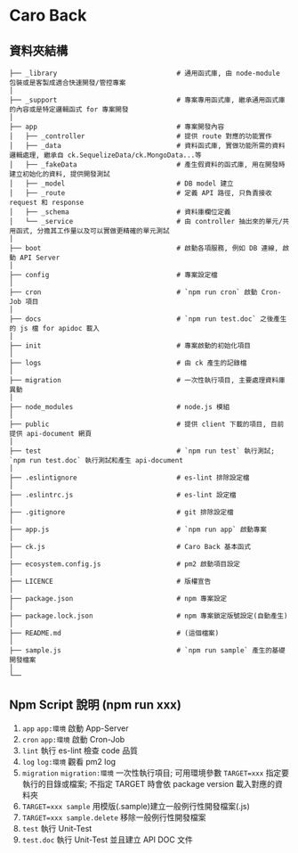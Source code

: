 # Caro Back

## 資料夾結構
```
├── _library                              # 通用函式庫, 由 node-module 包裝或是客製成適合快速開發/管控專案
│
├── _support                              # 專案專用函式庫, 繼承通用函式庫的內容或是特定邏輯函式 for 專案開發
│
├── app                                   # 專案開發內容
│   ├── _controller                       # 提供 route 對應的功能實作
│   ├── _data                             # 資料函式庫, 實做功能所需的資料邏輯處理, 繼承自 ck.SequelizeData/ck.MongoData...等
│   ├── _fakeData                         # 產生假資料的函式庫, 用在開發時建立初始化的資料, 提供開發測試
│   ├── _model                            # DB model 建立
│   ├── _route                            # 定義 API 路徑, 只負責接收 request 和 response
│   ├── _schema                           # 資料庫欄位定義
│   └── _service                          # 由 controller 抽出來的單元/共用函式, 分擔其工作量以及可以實做更精確的單元測試
│
├── boot                                  # 啟動各項服務, 例如 DB 連線, 啟動 API Server
│
├── config                                # 專案設定檔
│
├── cron                                  # `npm run cron` 啟動 Cron-Job 項目
│
├── docs                                  # `npm run test.doc` 之後產生的 js 檔 for apidoc 載入
│
├── init                                  # 專案啟動的初始化項目
│
├── logs                                  # 由 ck 產生的記錄檔
│
├── migration                             # 一次性執行項目, 主要處理資料庫異動
│
├── node_modules                          # node.js 模組
│
├── public                                # 提供 client 下載的項目, 目前提供 api-document 網頁
│
├── test                                  # `npm run test` 執行測試; `npm run test.doc` 執行測試和產生 api-document
│
├── .eslintignore                         # es-lint 排除設定檔
│
├── .eslintrc.js                          # es-lint 設定檔
│
├── .gitignore                            # git 排除設定檔
│
├── app.js                                # `npm run app` 啟動專案
│
├── ck.js                                 # Caro Back 基本函式
│
├── ecosystem.config.js                   # pm2 啟動項目設定
│
├── LICENCE                               # 版權宣告
│
├── package.json                          # npm 專案設定
│
├── package.lock.json                     # npm 專案鎖定版號設定(自動產生)
│
├── README.md                             # (這個檔案)
│
├── sample.js                             # `npm run sample` 產生的基礎開發檔案
│
└──
```

## Npm Script 說明 (npm run xxx)
1. `app` `app:環境` 啟動 App-Server
2. `cron` `app:環境` 啟動 Cron-Job
3. `lint` 執行 es-lint 檢查 code 品質
4. `log` `log:環境` 觀看 pm2 log
5. `migration` `migration:環境` 一次性執行項目; 可用環境參數 `TARGET=xxx` 指定要執行的目錄或檔案;
不指定 TARGET 時會依 package version 載入對應的資料夾
6. `TARGET=xxx sample` 用模版(.sample)建立一般例行性開發檔案(.js)
6. `TARGET=xxx sample.delete` 移除一般例行性開發檔案
7. `test` 執行 Unit-Test
8. `test.doc` 執行 Unit-Test 並且建立 API DOC 文件